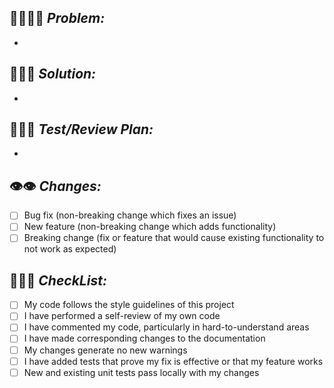 ## 🚨🤦🏽🚨 *Problem:*
 <!-- What is the purpose of this PR? Bug? Refactor? Feature? Please describe the problem you're trying to solve -->
-

## 🌟💡🌟 *Solution:*
<!-- How are you solving this simply and elegantly? -->
-

## 🤔💬🤔 *Test/Review Plan:*
<!-- What's your proof this works? Unit tests? Staging? If you want reviewer to click-test, include specific instructions -->
-

## 👁‍👁‍ *Changes:*
 <!-- What was the upfront planning that went into this? -->
- [ ] Bug fix (non-breaking change which fixes an issue)
- [ ] New feature (non-breaking change which adds functionality)
- [ ] Breaking change (fix or feature that would cause existing functionality to not work as expected)  

##  💠✅💠 *CheckList:* 
  <!-- Overview of your task  -->
- [ ] My code follows the style guidelines of this project
- [ ] I have performed a self-review of my own code
- [ ] I have commented my code, particularly in hard-to-understand areas
- [ ] I have made corresponding changes to the documentation
- [ ] My changes generate no new warnings
- [ ] I have added tests that prove my fix is effective or that my feature works
- [ ] New and existing unit tests pass locally with my changes
